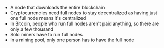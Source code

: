 - A node that downloads the entire blockchain
- Cryptocurrencies need full nodes to stay decentralized as having just one full node means it's centralized
- In Bitcoin, people who run full nodes aren't paid anything, so there are only a few thousand
- Solo miners have to run full nodes
- In a mining pool, only one person has to have the full node